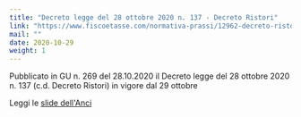 ```yaml
---
title: "Decreto legge del 28 ottobre 2020 n. 137 - Decreto Ristori"
link: "https://www.fiscoetasse.com/normativa-prassi/12962-decreto-ristori-il-testo-pubblicato-in-gazzetta-ufficiale.html"
mail: ""
date: 2020-10-29
weight: 1
---
```


Pubblicato in GU n. 269 del 28.10.2020 il Decreto legge del 28 ottobre 2020 n. 137 (c.d. Decreto Ristori) in vigore dal 29 ottobre

Leggi le [slide dell'Anci](http://www.anci.it/le-slides-elaborate-dallanci-sulle-principali-misure-di-sostegno-economico-previste-dal-dl-ristori/)
